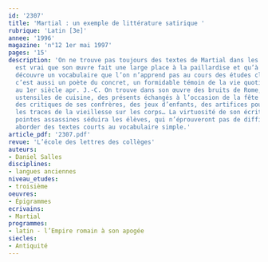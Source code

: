 ```yaml
---
id: '2307'
title: 'Martial : un exemple de littérature satirique '
rubrique: 'Latin [3e]'
annee: '1996'
magazine: 'n°12 1er mai 1997'
pages: '15'
description: 'On ne trouve pas toujours des textes de Martial dans les manuels. Il
  est vrai que son œuvre fait une large place à la paillardise et qu’à le lire, on
  découvre un vocabulaire que l’on n’apprend pas au cours des études classiques. Mais
  c’est aussi un poète du concret, un formidable témoin de la vie quotidienne romaine
  au 1er siècle apr. J.-C. On trouve dans son œuvre des bruits de Rome, le nom des
  ustensiles de cuisine, des présents échangés à l’occasion de la fête des Saturnales,
  des critiques de ses confrères, des jeux d’enfants, des artifices pour dissimuler
  les traces de la vieillesse sur les corps… La virtuosité de son écriture et de ses
  pointes assassines séduira les élèves, qui n’éprouveront pas de difficultés pour
  aborder des textes courts au vocabulaire simple.'
article_pdf: '2307.pdf'
revue: 'L’école des lettres des collèges'
auteurs:
- Daniel Salles
disciplines:
- langues anciennes
niveau_etudes:
- troisième
oeuvres:
- Épigrammes
ecrivains:
- Martial
programmes:
- latin - l’Empire romain à son apogée
siecles:
- Antiquité
---
```


